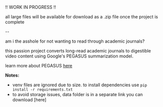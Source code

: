 !! WORK IN PROGRESS !!

all large files will be available for download as a .zip file once the project is complete

--

am i the asshole for not wanting to read through academic journals?

this passion project converts long-read academic journals to digestible video content using Google's PEGASUS summarization model.

learn more about PEGASUS [here](https://research.google/blog/pegasus-a-state-of-the-art-model-for-abstractive-text-summarization/)

**Notes:**
- venv files are ignored due to size. to install dependencies use `pip install -r requirements.txt`
- to avoid storage issues, data folder is in a separate link you can download [here]
